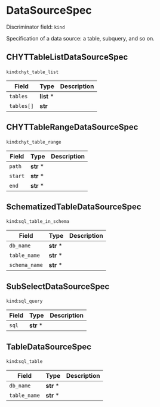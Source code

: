 # DataSourceSpec

Discriminator field: `kind`


Specification of a data source: a table, subquery, and so on.


## CHYTTableListDataSourceSpec

`kind`:`chyt_table_list`


| Field | Type | Description |
------|-----|----------
| `tables` | **list** * |
| `tables[]` | **str** |
## CHYTTableRangeDataSourceSpec

`kind`:`chyt_table_range`


| Field | Type | Description |
------|-----|----------
| `path` | **str** * |
| `start` | **str** * |
| `end` | **str** * |
## SchematizedTableDataSourceSpec

`kind`:`sql_table_in_schema`


| Field | Type | Description |
------|-----|----------
| `db_name` | **str** * |
| `table_name` | **str** * |
| `schema_name` | **str** * |
## SubSelectDataSourceSpec

`kind`:`sql_query`


| Field | Type | Description |
------|-----|----------
| `sql` | **str** * |
## TableDataSourceSpec

`kind`:`sql_table`


| Field | Type | Description |
------|-----|----------
| `db_name` | **str** * |
| `table_name` | **str** * |

